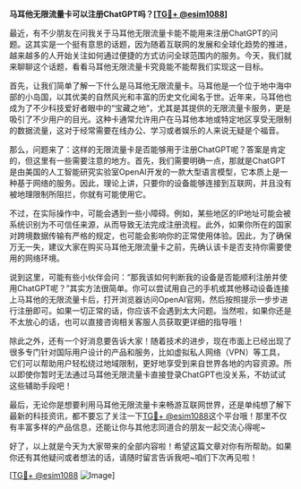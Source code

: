 **马耳他无限流量卡可以注册ChatGPT吗？[[TG💪+ @esim1088](https://t.me/s/esim1088)]**

最近，有不少朋友在问我关于马耳他无限流量卡能不能用来注册ChatGPT的问题。这其实是一个挺有意思的话题，因为随着互联网的发展和全球化趋势的推进，越来越多的人开始关注如何通过便捷的方式访问全球范围内的服务。今天，我们就来聊聊这个话题，看看马耳他无限流量卡究竟能不能帮我们实现这一目标。

首先，让我们简单了解一下什么是马耳他无限流量卡。马耳他是一个位于地中海中部的小岛国，以其优美的自然风光和丰富的历史文化闻名于世。近年来，马耳他也成为了不少科技爱好者眼中的“宝藏之地”，尤其是其提供的无限流量卡服务，更是吸引了不少用户的目光。这种卡通常允许用户在马耳他本地或特定地区享受无限制的数据流量，这对于经常需要在线办公、学习或者娱乐的人来说无疑是个福音。

那么，问题来了：这样的无限流量卡是否能够用于注册ChatGPT呢？答案是肯定的，但这里有一些需要注意的地方。首先，我们需要明确一点，那就是ChatGPT是由美国的人工智能研究实验室OpenAI开发的一款大型语言模型，它本质上是一种基于网络的服务。因此，理论上讲，只要你的设备能够连接到互联网，并且没有被地理限制所阻拦，你就有可能使用它。

不过，在实际操作中，可能会遇到一些小障碍。例如，某些地区的IP地址可能会被系统识别为不可信任来源，从而导致无法完成注册流程。此外，如果你所在的国家对跨境数据传输有严格的规定，也可能会影响你的正常使用体验。因此，为了确保万无一失，建议大家在购买马耳他无限流量卡之前，先确认该卡是否支持你需要使用的网络环境。

说到这里，可能有些小伙伴会问：“那我该如何判断我的设备是否能顺利注册并使用ChatGPT呢？”其实方法很简单。你可以尝试用自己的手机或其他移动设备连接上马耳他的无限流量卡后，打开浏览器访问OpenAI官网，然后按照提示一步步进行注册即可。如果一切正常的话，你应该不会遇到太大问题。当然啦，如果你还是不太放心的话，也可以直接咨询相关客服人员获取更详细的指导哦！

除此之外，还有一个好消息要告诉大家！随着技术的进步，现在市面上已经出现了很多专门针对国际用户设计的产品和服务，比如虚拟私人网络（VPN）等工具，它们可以帮助用户轻松绕过地域限制，更好地享受到来自世界各地的内容资源。所以即使你暂时无法通过马耳他无限流量卡直接登录ChatGPT也没关系，不妨试试这些辅助手段吧！

最后，无论你是想要利用马耳他无限流量卡来畅游互联网世界，还是单纯想了解下最新的科技资讯，都不要忘了关注一下[TG💪+ @esim1088](https://t.me/s/esim1088)这个平台哦！那里不仅有丰富多样的产品信息，还能让你与其他志同道合的朋友一起交流心得呢~

好了，以上就是今天为大家带来的全部内容啦！希望这篇文章对你有所帮助。如果你还有其他疑问或者想法的话，请随时留言告诉我吧~咱们下次再见啦！

[[TG💪+ @esim1088](https://t.me/s/esim1088) ![Image](https://i.postimg.cc/4NQfJmqS/Snipaste-2025-05-13-00-14-12.png)]